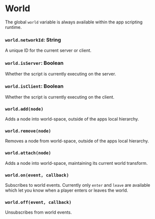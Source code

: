 # World

The global `world` variable is always available within the app scripting runtime.

### `world.networkId`: String

A unique ID for the current server or client.

### `world.isServer`: Boolean

Whether the script is currently executing on the server.

### `world.isClient`: Boolean

Whether the script is currently executing on the client.

### `world.add(node)`

Adds a node into world-space, outside of the apps local hierarchy.

### `world.remove(node)`

Removes a node from world-space, outside of the apps local hierarchy.

### `world.attach(node)`

Adds a node into world-space, maintaining its current world transform.

### `world.on(event, callback)`

Subscribes to world events.
Currently only `enter` and `leave` are available which let you know when a player enters or leaves the world.

### `world.off(event, callback)`

Unsubscribes from world events.


